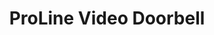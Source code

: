 ---
date_added: 2023-08-20
vendor: Robin Telecom Development
title: ProLine Video Doorbell
category: doorbell
zigbeemodel: ['A01511S']
compatible: [ethernet]
mlink: https://www.robin.nl/en/
---